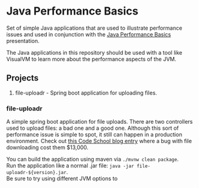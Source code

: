 # Java Performance Basics
Set of simple Java applications that are used to illustrate performance issues
and used in conjunction with the [Java Performance Basics](
https://docs.google.com/presentation/d/1Nv7ez3hl1OukEwcVdVgc0kpMBqjbbgsQuLIpQgrFoKk/edit?usp=sharing
) presentation.

The Java applications in this repository should be used with a tool like
VisualVM to learn more about the performance aspects of the JVM.

## Projects
1. file-uploadr - Spring boot application for uploading files.

### file-uploadr
A simple spring boot application for file uploads.  There are two controllers
used to upload files: a bad one and a good one.  Although this sort of performance
issue is simple to spot, it still can happen in a production environment.  Check
out [this Code School blog entry](https://www.codeschool.com/blog/2015/06/04/how-a-bug-in-my-ruby-code-cost-code-school-13000/)
where a bug with file downloading cost them $13,000.

You can build the application using maven via `./mvnw clean package`.  
Run the application like a normal .jar file: `java -jar file-uploadr-${version}.jar`.  
Be sure to try using different JVM options to
